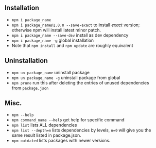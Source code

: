 ## Installation
- `npm i package_name`
- `npm i package_name@1.0.0 --save-exact` to install *exact* version; otherwise npm will install latest minor patch.
- `npm i package_name --save-dev` install as dev dependency
- `npm i package_name -g` global installation
- Note that `npm install` and `npm update` are roughly equivalent

## Uninstallation
- `npm un package_name` uninstall package
- `npm un package_name -g` uninstall package from global
- `npm prune` run this after deleting the entries of unused dependencies from `package.json`

## Misc.
- `npm --help` 
- `npm command_name --help` get help for specific command
- `npm list` lists ALL dependencies
- `npm list --depth=n` lists dependencies by levels, `n=0` will give you the same result listed in package.json. 
- `npm outdated` lists packages with newer versions.
